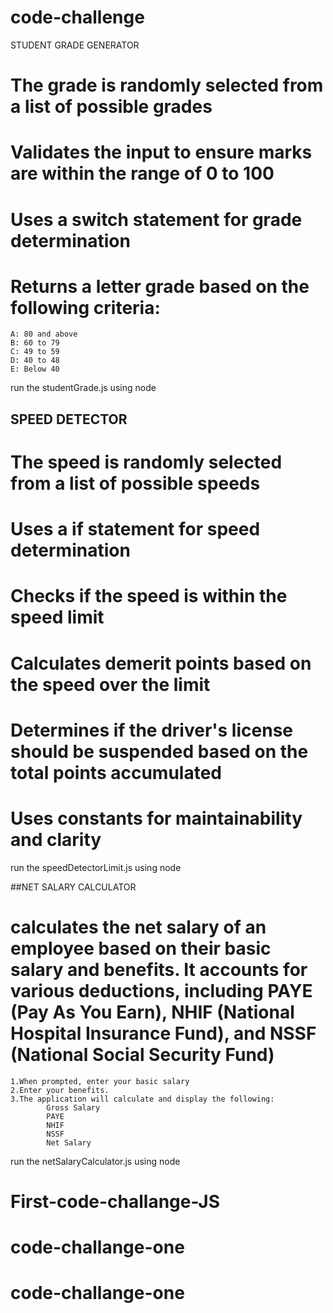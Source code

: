 # code-challenge
 STUDENT GRADE GENERATOR

# The grade is randomly selected from a list of possible grades
# Validates the input to ensure marks are within the range of 0 to 100
# Uses a switch statement for grade determination
# Returns a letter grade based on the following criteria:
    A: 80 and above
    B: 60 to 79
    C: 49 to 59
    D: 40 to 48
    E: Below 40
    
run the studentGrade.js using node

 ## SPEED DETECTOR
        
# The speed is randomly selected from a list of possible speeds
# Uses a if statement for speed determination
# Checks if the speed is within the speed limit
# Calculates demerit points based on the speed over the limit
# Determines if the driver's license should be suspended based on the total points accumulated
# Uses constants for maintainability and clarity

run the speedDetectorLimit.js using node

 ##NET SALARY CALCULATOR 
       
# calculates the net salary of an employee based on their basic salary and benefits. It accounts for various deductions, including PAYE (Pay As You Earn), NHIF (National Hospital Insurance Fund), and NSSF (National Social Security Fund)

    1.When prompted, enter your basic salary
    2.Enter your benefits.
    3.The application will calculate and display the following:
            Gross Salary
            PAYE
            NHIF
            NSSF
            Net Salary
            
run the netSalaryCalculator.js using node

# First-code-challange-JS
# code-challange-one
# code-challange-one
